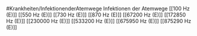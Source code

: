 #Krankheiten/InfektionenderAtemwege
Infektionen der Atemwege
[[100 Hz (E)]]
[[550 Hz (E)]]
[[730 Hz (E)]]
[[870 Hz (E)]]
[[67200 Hz (E)]]
[[172850 Hz (E)]]
[[230000 Hz (E)]]
[[533200 Hz (E)]]
[[675950 Hz (E)]]
[[875290 Hz (E)]]
